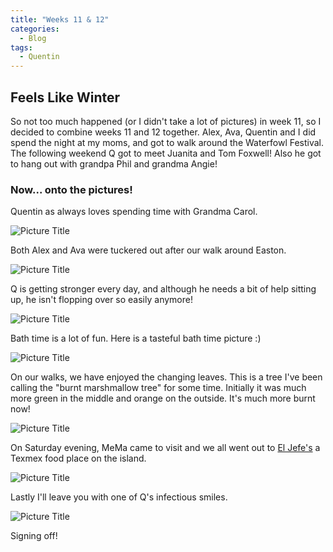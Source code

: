 ```yaml
---
title: "Weeks 11 & 12"
categories:
  - Blog
tags:
  - Quentin
---
```


## Feels Like Winter

So not too much happened (or I didn't take a lot of pictures) in week 11, so I decided to combine weeks 11 and 12 together. Alex, Ava, Quentin and I did spend the night at my moms, and got to walk around the Waterfowl Festival. The following weekend Q got to meet Juanita and Tom Foxwell! Also he got to hang out with grandpa Phil and grandma Angie!

### Now... onto the pictures!

Quentin as always loves spending time with Grandma Carol.

![Picture Title](/assets/images/mom_q_stare.jpg)

Both Alex and Ava were tuckered out after our walk around Easton.

![Picture Title](/assets/images/alex_ava_sleep.jpg)

Q is getting stronger every day, and although he needs a bit of help sitting up, he isn't flopping over so easily anymore!

![Picture Title](/assets/images/bumbo.jpg)

Bath time is a lot of fun. Here is a tasteful bath time picture :)

![Picture Title](/assets/images/bath.jpg)

On our walks, we have enjoyed the changing leaves. This is a tree I've been calling the "burnt marshmallow tree" for some time. Initially it was much more green in the middle and orange on the outside. It's much more burnt now!

![Picture Title](/assets/images/marshmallow.jpg)

On Saturday evening, MeMa came to visit and we all went out to [El Jefe's](http://eljefemexkitchen.com "El Jefe's website") a Texmex food place on the island.

![Picture Title](/assets/images/eljeffe.jpg)

Lastly I'll leave you with one of Q's infectious smiles.

![Picture Title](/assets/images/smiles.jpg)

Signing off!
